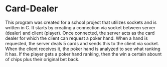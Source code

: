 # Card-Dealer
This program was created for a school project that utilizes sockets and is written in C. It 
starts by creating a connection via socket between server (dealer) and client (player). Once
connected, the server acts as the card dealer for which the client can request a poker hand. 
When a hand is requested, the server deals 5 cards and sends this to the client via socket. 
When the client receives it, the poker hand is analyzed to see what ranking it has. If the player
gets a poker hand ranking, then the win a certain abount of chips plus their original bet back. 
